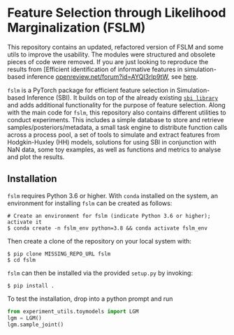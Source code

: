 # Feature Selection through Likelihood Marginalization (FSLM)

This repository contains an updated, refactored version of FSLM and some utils to improve the usability. The modules were structured and obsolete pieces of code were removed. If you are just looking to reproduce the results from [Efficient identification of informative features in
simulation-based inference [openreview.net/forum?id=AYQI3rlp9tW](https://openreview.net/forum?id=AYQI3rlp9tW), see [here](https://github.com/berenslab/fslm_repo).

`fslm` is a PyTorch package for efficient feature selection in Simulation-based Inference (SBI). It builds on top of the already existing [`sbi library`](https://github.com/mackelab/sbi) and adds additional functionality for the purpose of feature selection. Along with the main code for `fslm`, this repository also contains different utilities to conduct experiments. This includes a simple database to store and retrieve samples/posteriors/metadata, a small task engine to distribute function calls across a process pool, a set of tools to simulate and extract features from Hodgkin-Huxley (HH) models, solutions for using SBI in conjunction with NaN data, some toy examples, as well as functions and metrics to analyse and plot the results.

## Installation

`fslm` requires Python 3.6 or higher. With `conda` installed on the system, an environment for
installing `fslm` can be created as follows:
```commandline
# Create an environment for fslm (indicate Python 3.6 or higher); activate it
$ conda create -n fslm_env python=3.8 && conda activate fslm_env
```

Then create a clone of the repository on your local system with:
```commandline
$ pip clone MISSING_REPO_URL fslm
$ cd fslm
```

`fslm` can then be installed via the provided `setup.py` by invoking:
```commandline
$ pip install .
```

To test the installation, drop into a python prompt and run
```python
from experiment_utils.toymodels import LGM
lgm = LGM()
lgm.sample_joint()
```